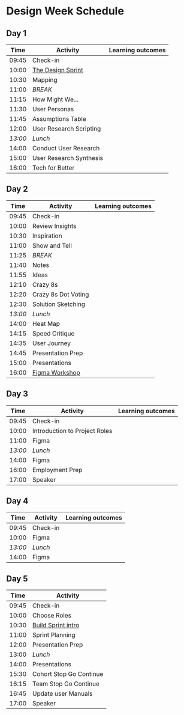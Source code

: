 # Design Week Schedule

## Day 1

| Time    | Activity                | Learning outcomes |
| ------- | ----------------------- | ----------------- |
| 09:45   | Check-in                |                   |
| 10:00   | [The Design Sprint][pd] |                   |
| 10:30   | Mapping                 |                   |
| 11:00   | _BREAK_                 |                   |
| 11:15   | How Might We...         |                   |
| 11:30   | User Personas           |                   |
| 11:45   | Assumptions Table       |                   |
| 12:00   | User Research Scripting |                   |
| _13:00_ | _Lunch_                 |                   |
| 14:00   | Conduct User Research   |                   |
| 15:00   | User Research Synthesis |                   |
| 16:00   | Tech for Better         |                   |

[pd]: https://hackmd.io/@fac/rySEBaUq8#/

## Day 2

| Time    | Activity                      | Learning outcomes |
| ------- | ----------------------------- | ----------------- |
| 09:45   | Check-in                      |                   |
| 10:00   | Review Insights               |                   |
| 10:30   | Inspiration                   |                   |
| 11:00   | Show and Tell                 |                   |
| 11:25   | _BREAK_                       |                   |
| 11:40   | Notes                         |                   |
| 11:55   | Ideas                         |                   |
| 12:10   | Crazy 8s                      |                   |
| 12:20   | Crazy 8s Dot Voting           |                   |
| 12:30   | Solution Sketching            |                   |
| _13:00_ | _Lunch_                       |                   |
| 14:00   | Heat Map                      |                   |
| 14:15   | Speed Critique                |                   |
| 14:35   | User Journey                  |                   |
| 14:45   | Presentation Prep             |                   |
| 15:00   | Presentations                 |                   |
| 16:00   | [Figma Workshop][figma-intro] |                   |

[figma-intro]: https://github.com/bobbysebolao/figma-prototyping-tutorial

## Day 3

| Time    | Activity                      | Learning outcomes |
| ------- | ----------------------------- | ----------------- |
| 09:45   | Check-in                      |                   |
| 10:00   | Introduction to Project Roles |                   |
| 11:00   | Figma                         |                   |
| _13:00_ | _Lunch_                       |                   |
| 14:00   | Figma                         |                   |
| 16:00   | Employment Prep               |                   |
| 17:00   | Speaker                       |                   |

## Day 4

| Time    | Activity | Learning outcomes |
| ------- | -------- | ----------------- |
| 09:45   | Check-in |                   |
| 10:00   | Figma    |                   |
| _13:00_ | _Lunch_  |                   |
| 14:00   | Figma    |                   |

## Day 5

| Time  | Activity                    |
| ----- | --------------------------- |
| 09:45 | Check-in                    |
| 10:00 | Choose Roles                |
| 10:30 | [Build Sprint intro][build] |
| 11:00 | Sprint Planning             |
| 12:00 | Presentation Prep           |
| 13:00 | _Lunch_                     |
| 14:00 | Presentations               |
| 15:30 | Cohort Stop Go Continue     |
| 16:15 | Team Stop Go Continue       |
| 16:45 | Update user Manuals         |
| 17:00 | Speaker                     |

[build]: https://hackmd.io/@fac/S1ZTP6UcI#/
